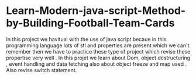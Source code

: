 # Learn-Modern-java-script-Method-by-Building-Football-Team-Cards

In this project we havitual with the use of java script becaue in this programming language 
lots of stl and properties are present which we can't remember then we have to practice these type 
of project which revise these propertise very well . In this projet we learn about Dom, object destructuring ,
event handling and data fetching also about object freeze and map used . Also revise switch statement.
